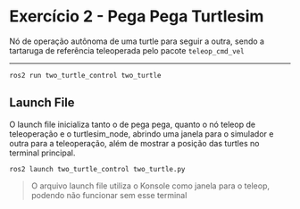 # Exercício 2 - Pega Pega Turtlesim

Nó de operação autônoma de uma turtle para seguir a outra, sendo a tartaruga de referência teleoperada pelo pacote `teleop_cmd_vel`

---

`ros2 run two_turtle_control two_turtle`

## Launch File

O launch file inicializa tanto o de pega pega, quanto o nó teleop de teleoperação e o turtlesim_node, abrindo uma janela para o simulador e outra para a teleoperação, além de mostrar a posição das turtles no terminal principal.

`ros2 launch two_turtle_control two_turtle.py`

> O arquivo launch file utiliza o Konsole como janela para o teleop, podendo não funcionar sem esse terminal
